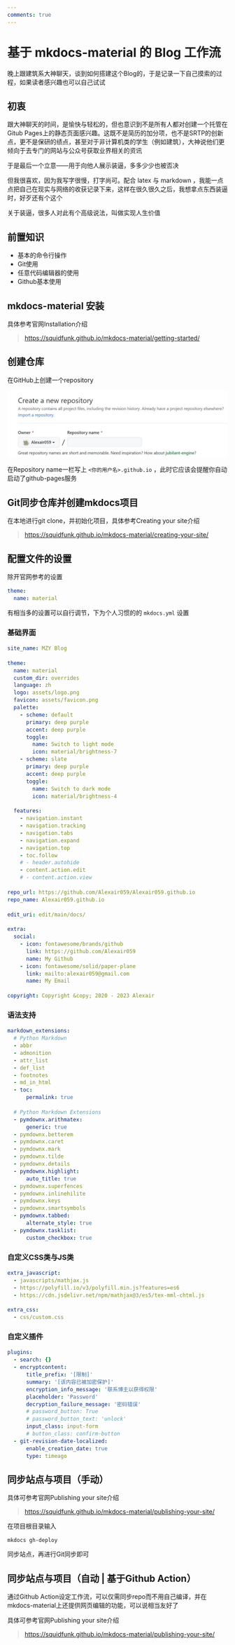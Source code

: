 ```yaml
---
comments: true
---
```


# 基于 mkdocs-material 的 Blog 工作流

晚上跟建筑系大神聊天，谈到如何搭建这个Blog的，于是记录一下自己摸索的过程，如果读者感兴趣也可以自己试试

## 初衷

跟大神聊天的时间，是愉快与轻松的，但也意识到不是所有人都对创建一个托管在Gitub Pages上的静态页面感兴趣。这既不是简历的加分项，也不是SRTP的创新点，更不是保研的绩点，甚至对于非计算机类的学生（例如建筑），大神说他们更倾向于去专门的网站与公众号获取业界相关的资讯

于是最后一个立意——用于向他人展示装逼，多多少少也被否决

但我很喜欢，因为我写字很慢，打字尚可。配合 latex 与 markdown ，我能一点点把自己在现实与网络的收获记录下来，这样在很久很久之后，我想拿点东西装逼时，好歹还有个这个

关于装逼，很多人对此有个高级说法，叫做实现人生价值

## 前置知识
- 基本的命令行操作
- Git使用
- 任意代码编辑器的使用
- Github基本使用

## mkdocs-material 安装

具体参考官网Installation介绍

> https://squidfunk.github.io/mkdocs-material/getting-started/

## 创建仓库

在GitHub上创建一个repository

![](pre.assets/1.jpg)

在Repository name一栏写上 `<你的用户名>.github.io` ，此时它应该会提醒你自动启动了github-pages服务

## Git同步仓库并创建mkdocs项目

在本地进行git clone，并初始化项目，具体参考Creating your site介绍

> https://squidfunk.github.io/mkdocs-material/creating-your-site/

## 配置文件的设置

除开官网参考的设置

```yaml
theme:
  name: material
```

有相当多的设置可以自行调节，下为个人习惯的的 `mkdocs.yml` 设置

### 基础界面

```yaml
site_name: MZY Blog

theme:
  name: material
  custom_dir: overrides
  language: zh
  logo: assets/logo.png
  favicon: assets/favicon.png
  palette: 
    - scheme: default
      primary: deep purple
      accent: deep purple
      toggle:
        name: Switch to light mode
        icon: material/brightness-7
    - scheme: slate
      primary: deep purple
      accent: deep purple
      toggle:
        name: Switch to dark mode
        icon: material/brightness-4
  
  features:
    - navigation.instant
    - navigation.tracking
    - navigation.tabs
    - navigation.expand
    - navigation.top
    - toc.follow
    # - header.autohide
    - content.action.edit
    # - content.action.view

repo_url: https://github.com/Alexair059/Alexair059.github.io
repo_name: Alexair059.github.io

edit_uri: edit/main/docs/

extra:
  social:
    - icon: fontawesome/brands/github
      link: https://github.com/Alexair059
      name: My Github
    - icon: fontawesome/solid/paper-plane
      link: mailto:alexair059@gmail.com
      name: My Email

copyright: Copyright &copy; 2020 - 2023 Alexair
```

### 语法支持

```yaml
markdown_extensions:
  # Python Markdown
  - abbr
  - admonition
  - attr_list
  - def_list
  - footnotes
  - md_in_html
  - toc:
      permalink: true

  # Python Markdown Extensions
  - pymdownx.arithmatex:
      generic: true
  - pymdownx.betterem
  - pymdownx.caret
  - pymdownx.mark
  - pymdownx.tilde
  - pymdownx.details
  - pymdownx.highlight:
      auto_title: true
  - pymdownx.superfences
  - pymdownx.inlinehilite
  - pymdownx.keys
  - pymdownx.smartsymbols
  - pymdownx.tabbed:
      alternate_style: true
  - pymdownx.tasklist:
      custom_checkbox: true
```

### 自定义CSS类与JS类

```yaml
extra_javascript:
  - javascripts/mathjax.js
  - https://polyfill.io/v3/polyfill.min.js?features=es6
  - https://cdn.jsdelivr.net/npm/mathjax@3/es5/tex-mml-chtml.js

extra_css:
  - css/custom.css
```

### 自定义插件

```yaml
plugins:
  - search: {}
  - encryptcontent: 
      title_prefix: '[限制]'
      summary: '[该内容已被加密保护]'
      encryption_info_message: '联系博主以获得权限'
      placeholder: 'Password'
      decryption_failure_message: '密码错误'
      # password_button: True
      # password_button_text: 'unlock'
      input_class: input-form
      # button_class: confirm-button
  - git-revision-date-localized:
      enable_creation_date: true
      type: timeago
```

## 同步站点与项目（手动）

具体可参考官网Publishing your site介绍

> https://squidfunk.github.io/mkdocs-material/publishing-your-site/

在项目根目录输入

```shell
mkdocs gh-deploy
```

同步站点，再进行Git同步即可

## 同步站点与项目（自动 | 基于Github Action）

通过Github Action设定工作流，可以仅需同步repo而不用自己编译，并在mkdocs-material上还提供网页编辑的功能，可以说相当友好了

具体可参考官网Publishing your site介绍

> https://squidfunk.github.io/mkdocs-material/publishing-your-site/
